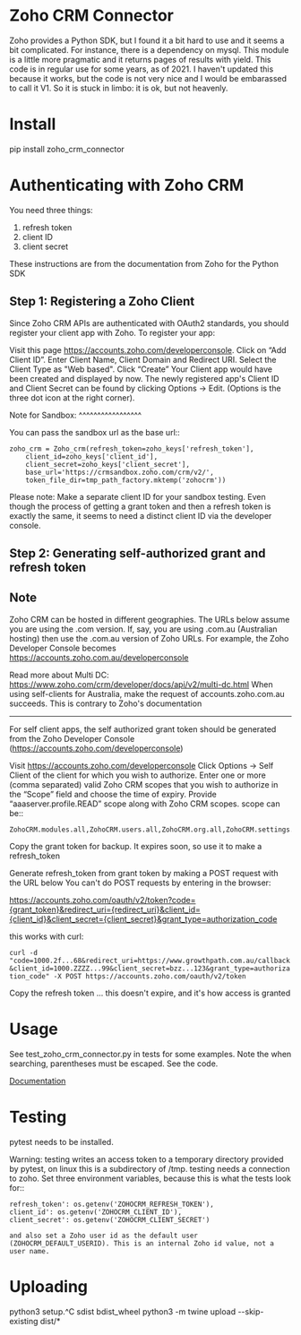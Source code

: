Zoho CRM Connector
==================

Zoho provides a Python SDK, but I found it a bit hard to use and it seems a bit complicated.
For instance, there is a dependency on mysql.
This module is a little more pragmatic and it returns pages of results with yield.
This code is in regular use for some years, as of 2021. I haven't updated this because it works, but the code is not very nice and I would be embarassed to call it V1. So it is stuck in limbo: it is ok, but not heavenly.


Install
=======

pip install zoho_crm_connector


Authenticating with Zoho CRM
============================

You need three things:

1. refresh token
2. client ID
3. client secret

These instructions are from the documentation from Zoho for the Python SDK

Step 1: Registering a Zoho Client
---------------------------------

Since Zoho CRM APIs are authenticated with OAuth2 standards, you should register your client app with Zoho. To register your app:

Visit this page https://accounts.zoho.com/developerconsole.
Click on “Add Client ID”.
Enter Client Name, Client Domain and Redirect URI.
Select the Client Type as "Web based".
Click “Create”
Your Client app would have been created and displayed by now.
The newly registered app's Client ID and Client Secret can be found by clicking Options → Edit.
(Options is the three dot icon at the right corner).

Note for Sandbox:
^^^^^^^^^^^^^^^^^

You can pass the sandbox url as the base url::

    zoho_crm = Zoho_crm(refresh_token=zoho_keys['refresh_token'],
        client_id=zoho_keys['client_id'],
        client_secret=zoho_keys['client_secret'],
        base_url='https://crmsandbox.zoho.com/crm/v2/',
        token_file_dir=tmp_path_factory.mktemp('zohocrm'))

Please note: Make a separate client ID for your sandbox testing.
Even though the process of getting a grant token and then a refresh token is exactly the same,
it seems to need a distinct client ID via the developer console.

Step 2: Generating self-authorized grant and refresh token
----------------------------------------------------------

Note
----

Zoho CRM can be hosted in different geographies. The URLs below assume you are using the .com version.
If, say, you are using .com.au (Australian hosting) then use the .com.au version of Zoho URLs.
For example, the Zoho Developer Console becomes https://accounts.zoho.com.au/developerconsole

Read more about Multi DC: https://www.zoho.com/crm/developer/docs/api/v2/multi-dc.html
When using self-clients for Australia, make the request of accounts.zoho.com.au succeeds. This is contrary to Zoho's documentation

----


For self client apps, the self authorized grant token should be generated from the Zoho Developer Console (https://accounts.zoho.com/developerconsole)

Visit https://accounts.zoho.com/developerconsole
Click Options → Self Client of the client for which you wish to authorize.
Enter one or more (comma separated) valid Zoho CRM scopes that you wish to authorize in the “Scope” field and choose the time of expiry. Provide “aaaserver.profile.READ” scope along with Zoho CRM scopes.
scope can be::

    ZohoCRM.modules.all,ZohoCRM.users.all,ZohoCRM.org.all,ZohoCRM.settings.all,aaaserver.profile.READ

Copy the grant token for backup. It expires soon, so use it to make a refresh_token

Generate refresh_token from grant token by making a POST request with the URL below
You can't do POST requests by entering  in the browser:

https://accounts.zoho.com/oauth/v2/token?code={grant_token}&redirect_uri={redirect_uri}&client_id={client_id}&client_secret={client_secret}&grant_type=authorization_code

this works with curl:

``curl -d "code=1000.2f...68&redirect_uri=https://www.growthpath.com.au/callback&client_id=1000.ZZZZ...99&client_secret=bzz...123&grant_type=authorization_code" -X POST https://accounts.zoho.com/oauth/v2/token``

Copy the refresh token ... this doesn't expire, and it's how access is granted

Usage
=====
See test_zoho_crm_connector.py in tests for some examples.
Note the when searching, parentheses must be escaped. See the code.

[Documentation](docs/build/html/index.html)




Testing
=======
pytest needs to be installed.

Warning: testing writes an access token to a temporary directory provided by pytest, on linux this is a subdirectory of /tmp.
testing needs a connection to zoho. Set three environment variables, because this is what the tests look for::

    refresh_token': os.getenv('ZOHOCRM_REFRESH_TOKEN'),
    client_id': os.getenv('ZOHOCRM_CLIENT_ID'),
    client_secret': os.getenv('ZOHOCRM_CLIENT_SECRET')

    and also set a Zoho user id as the default user (ZOHOCRM_DEFAULT_USERID). This is an internal Zoho id value, not a user name.


Uploading
=========
python3 setup.^C sdist bdist_wheel
 python3 -m twine upload --skip-existing dist/*
